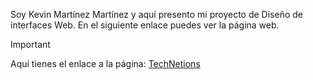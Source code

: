 Soy Kevin Martínez Martínez y aquí presento mi proyecto de Diseño de interfaces Web.
En el siguiente enlace puedes ver la página web.

>[!IMPORTANT]
> Aquí tienes el enlace a la página:
>[TechNetions](https://k3vmartinez.github.io/TechNetions_DIW/)